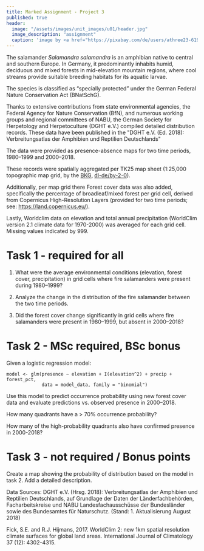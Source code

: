 ```yaml
---
title: Marked Assignment - Project 3
published: true
header:
  image: "/assets/images/unit_images/u01/header.jpg"
  image_description: "assignment"
  caption: 'image by <a href="https://pixabay.com/de/users/athree23-6195572/?utm_source=link-attribution&utm_medium=referral&utm_campaign=image&utm_content=4855963">Adrian</a> on <a href="https://pixabay.com/de//?utm_source=link-attribution&utm_medium=referral&utm_campaign=image&utm_content=4855963">Pixabay</a>'
---
```


The  salamander *Salamandra salamandra* is an amphibian native to central and southern Europe. In Germany, it predominantly inhabits humid, deciduous and mixed forests in mid-elevation mountain regions, where cool streams provide suitable breeding habitats for its aquatic larvae.

The species is classified as “specially protected” under the German Federal Nature Conservation Act (BNatSchG).

Thanks to extensive contributions from state environmental agencies, the Federal Agency for Nature Conservation (BfN), and numerous working groups and regional committees of NABU, the German Society for Herpetology and Herpetoculture (DGHT e.V.) compiled detailed distribution records. These data have been published in the "DGHT e.V. (Ed. 2018): Verbreitungsatlas der Amphibien und Reptilien Deutschlands"

The data were provided as presence-absence maps for two time periods, 1980–1999 and 2000–2018.

These records were spatially aggregated per TK25 map sheet (1:25,000 topographic map grid, by the [BKG](https://www.bkg.bund.de/), [dl-de/by-2-0](https://www.govdata.de/dl-de/by-2-0)).

Additionally, per map grid there Forest cover data was also added, specifically the percentage of broadleaf/mixed forest per grid cell, derived from   Copernicus High-Resolution Layers (provided for two time periods; see: https://land.copernicus.eu/).

Lastly, Worldclim data on elevation and total annual precipitation (WorldClim version 2.1 climate data for 1970-2000) was averaged for each grid cell. Missing values indicated by 999.

# Task 1 - required for all

1) What were the average environmental conditions (elevation, forest cover, precipitation) in grid cells where fire salamanders were present during 1980–1999? 

2) Analyze the change in the distribution of the fire salamander between the two time periods.

3) Did the forest cover change significantly in grid cells where fire salamanders were present in 1980–1999, but absent in 2000–2018?

# Task 2 - MSc required, BSc bonus

Given a logistic regression model:

```{r}
model <- glm(presence ~ elevation + I(elevation^2) + precip + forest_pct,
             data = model_data, family = "binomial")

```
Use this model to predict occurrence probability using new forest cover data and evaluate predictions vs. observed presence in 2000–2018.

How many quadrants have a > 70% occurrence probability?

How many of the high-probability quadrants also have confirmed presence in 2000-2018?



# Task 3 - not required / Bonus points 
Create a map showing the probability of distribution based on the model in task 2. Add a detailed description.






Data Sources:
DGHT e.V. (Hrsg. 2018): Verbreitungsatlas der Amphibien und Reptilien Deutschlands, auf Grundlage der Daten der Länderfachbehörden, Facharbeitskreise und NABU Landesfachausschüsse der Bundesländer sowie des Bundesamtes für Naturschutz. (Stand: 1. Aktualisierung August 2018)

Fick, S.E. and R.J. Hijmans, 2017. WorldClim 2: new 1km spatial resolution climate surfaces for global land areas. International Journal of Climatology 37 (12): 4302-4315.




<!--

## Project Task: Analyzing Disturbance Patterns in Forests Using R

This project is inspired by the study ["Landscape patterns in stand-replacing disturbances across the world’s forests"](https://www.nature.com/articles/s41893-024-01450-3) by Acil, Sadler, Senf, Suvanto & Pugh in *Nature Sustainability*, **8**, 86-98 (2025)

Stand-replacing disturbances are natural or human-caused events that lead to the sudden death of a group of trees, significantly impacting carbon cycling and habitat diversity. They vary greatly in size, shape, and spatial arrangement. Which patterns are formed depends on a complex interplay of factors, including the forest's condition, the broader environmental context, and the disturbance agent.

In the referenced study, Landsat-based tree cover loss data from the Global Forest Change (GFC) dataset, along with additional sources, were used to identify disturbances, describe patch structures and to classify them into four categories, and assign the responsible agents. Additionally, it was determined whether each patch was located inside or outside of intact forests.

For this task, I have created a synthetic dataset based on this example.  
```Please note: the data does not necessarily reflect real-world distributions or findings. Interpret the results solely as an exercise, and do not use them as a basis for further work or discussions.```

For the biome assigned to you, create visualizations and analyses to address the following points:

- Show how the number of patches is distributed across the different patch types.

- Identify the proportion of different disturbance agents for each patch type and for overall forest damage.

- Analyze whether the proportions of disturbance agents differ between patches located inside and outside of intact forests.


Present your results using clear, well-structured graphs which are suited to represent proportional data. Provide a detailed description of the distributions you observe. 
You can improve your grade by up to 1.5 points if you apply an appropriate statistical test (e.g., from the [Biostatistics Handbook](https://www.biostathandbook.com/testchoice.html)) to test your observations for the last task.

## Data Files:

You will find all the necessary data on ILIAS. There are two datasets provided:

"Classification.txt":
Contains the patch ID (Gap_ID) and the assigned patch type (si = small-isolated patches with small areas, cl = clustered, co = complex patches with stretched shapes, lm = large-multiyear patches).

"Geoinfo.csv":

Includes the patch ID (Gap_ID), the biome type ("Boreal forests and taiga", "Mangroves", "Mediterranean forests, woodlands and scrubs","Temperate broadleaf and mixed forests","Temperate conifer forests", "Tropical and subtropical coniferous forests", "Tropical and subtropical dry broadleaf forests","Tropical and subtropical moist broadleaf forests"), the disturbance agent ("Other", "Urban", "Tree Farms", "Shifting Agriculture", "Harvest", "Fire"), and information on whether the majority of the patch lies within an intact forest ("inside") or outside of it ("outside").

The folder also contains a reference table (Assigned_Biome.csv) to help you identify your assigned biome.

#### Please submit your project folder as zip until 13.03.2025 in Ilias

-->